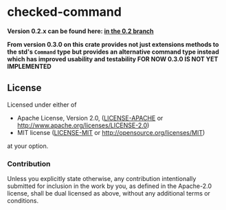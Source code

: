 
# checked-command

**Version 0.2.x can be found here: [in the 0.2 branch](https://github.com/rustonaut/checked-command/tree/0.2)**

**From version 0.3.0 on this crate provides not just extensions methods to the std's `Command` type but provides an alternative command type instead which has improved usability and testability FOR NOW 0.3.0 IS NOT YET IMPLEMENTED**

## License

Licensed under either of

 * Apache License, Version 2.0, ([LICENSE-APACHE](LICENSE-APACHE) or http://www.apache.org/licenses/LICENSE-2.0)
 * MIT license ([LICENSE-MIT](LICENSE-MIT) or http://opensource.org/licenses/MIT)

at your option.

### Contribution

Unless you explicitly state otherwise, any contribution intentionally submitted
for inclusion in the work by you, as defined in the Apache-2.0 license, shall be dual licensed as above, without any
additional terms or conditions.

